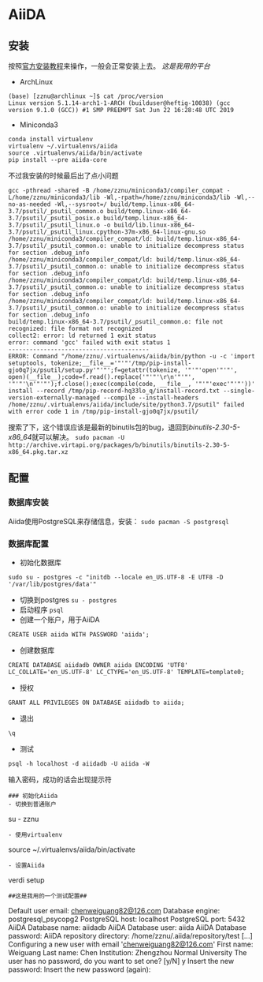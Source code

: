 # AiiDA
## 安装

按照[官方安装教程](https://aiida-core.readthedocs.io/en/latest/install/installation.html#installation)来操作，一般会正常安装上去。
*这是我用的平台*
- ArchLinux
```shell
(base) [zznu@archlinux ~]$ cat /proc/version 
Linux version 5.1.14-arch1-1-ARCH (builduser@heftig-10038) (gcc version 9.1.0 (GCC)) #1 SMP PREEMPT Sat Jun 22 16:28:48 UTC 2019
```
- Miniconda3

```shell
conda install virtualenv
virtualenv ~/.virtualenvs/aiida
source .virtualenvs/aiida/bin/activate
pip install --pre aiida-core
```
不过我安装的时候最后出了点小问题
```shell
gcc -pthread -shared -B /home/zznu/miniconda3/compiler_compat -L/home/zznu/miniconda3/lib -Wl,-rpath=/home/zznu/miniconda3/lib -Wl,--no-as-needed -Wl,--sysroot=/ build/temp.linux-x86_64-3.7/psutil/_psutil_common.o build/temp.linux-x86_64-3.7/psutil/_psutil_posix.o build/temp.linux-x86_64-3.7/psutil/_psutil_linux.o -o build/lib.linux-x86_64-3.7/psutil/_psutil_linux.cpython-37m-x86_64-linux-gnu.so
/home/zznu/miniconda3/compiler_compat/ld: build/temp.linux-x86_64-3.7/psutil/_psutil_common.o: unable to initialize decompress status for section .debug_info
/home/zznu/miniconda3/compiler_compat/ld: build/temp.linux-x86_64-3.7/psutil/_psutil_common.o: unable to initialize decompress status for section .debug_info
/home/zznu/miniconda3/compiler_compat/ld: build/temp.linux-x86_64-3.7/psutil/_psutil_common.o: unable to initialize decompress status for section .debug_info
/home/zznu/miniconda3/compiler_compat/ld: build/temp.linux-x86_64-3.7/psutil/_psutil_common.o: unable to initialize decompress status for section .debug_info
build/temp.linux-x86_64-3.7/psutil/_psutil_common.o: file not recognized: file format not recognized
collect2: error: ld returned 1 exit status
error: command 'gcc' failed with exit status 1
----------------------------------------
ERROR: Command "/home/zznu/.virtualenvs/aiida/bin/python -u -c 'import setuptools, tokenize;__file__='"'"'/tmp/pip-install-gjo0q7jx/psutil/setup.py'"'"';f=getattr(tokenize, '"'"'open'"'"', open)(__file__);code=f.read().replace('"'"'\r\n'"'"', '"'"'\n'"'"');f.close();exec(compile(code, __file__, '"'"'exec'"'"'))' install --record /tmp/pip-record-hq33lo_q/install-record.txt --single-version-externally-managed --compile --install-headers /home/zznu/.virtualenvs/aiida/include/site/python3.7/psutil" failed with error code 1 in /tmp/pip-install-gjo0q7jx/psutil/ 
```
搜索了下，这个错误应该是最新的binutils包的bug，退回到*binutils-2.30-5-x86_64*就可以解决。
`sudo pacman -U http://archive.virtapi.org/packages/b/binutils/binutils-2.30-5-x86_64.pkg.tar.xz`
## 配置
### 数据库安装
Aiida使用PostgreSQL来存储信息，安装：
`sudo pacman -S postgresql`
### 数据库配置
- 初始化数据库
```
sudo su - postgres -c "initdb --locale en_US.UTF-8 -E UTF8 -D '/var/lib/postgres/data'"
```
- 切换到postgres
`su - postgres`
- 启动程序
`psql`
- 创建一个账户，用于AiiDA
```
CREATE USER aiida WITH PASSWORD 'aiida';
```
- 创建数据库
```
CREATE DATABASE aiidadb OWNER aiida ENCODING 'UTF8' LC_COLLATE='en_US.UTF-8' LC_CTYPE='en_US.UTF-8' TEMPLATE=template0;
```
- 授权
```
GRANT ALL PRIVILEGES ON DATABASE aiidadb to aiida;
```
- 退出
```
\q
```
- 测试
```
psql -h localhost -d aiidadb -U aiida -W
```
输入密码，成功的话会出现提示符

```
### 初始化Aiida
- 切换到普通账户
```
su - zznu
```
- 使用virtualenv
```
source ~/.virtualenvs/aiida/bin/activate
```
- 设置Aiida
```
verdi setup
```
##这是我用的一个测试配置##
```
Default user email: chenweiguang82@126.com
Database engine: postgresql_psycopg2
PostgreSQL host: localhost
PostgreSQL port: 5432
AiiDA Database name: aiidadb
AiiDA Database user: aiida
AiiDA Database password: <password>
AiiDA repository directory: /home/zznu/.aiida/repository/test
[...]
Configuring a new user with email 'chenweiguang82@126.com'
First name: Weiguang
Last name: Chen
Institution: Zhengzhou Normal University
The user has no password, do you want to set one? [y/N] y
Insert the new password:
Insert the new password (again):
```

